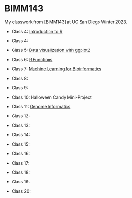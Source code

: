 # BIMM143

My classwork from [BIMM143] at UC San Diego Winter 2023. 

- Class 4: [Introduction to R]()

- Class 4: 

- Class 5: [Data visualization with ggplot2](https://github.com/briwanna/bimm143_github/blob/main/class05/class05.qmd)

- Class 6: [R Functions](https://github.com/briwanna/bimm143_github/blob/main/class06/class06.qmd)

- Class 7: [Machine Learning for Bioinformatics](https://github.com/briwanna/bimm143_github/blob/main/class07/class07.qmd)

- Class 8:

- Class 9:

- Class 10: [Halloween Candy Mini-Project](https://github.com/briwanna/bimm143_github/blob/main/Class10/class10.qmd)

- Class 11: [Genome Informatics]()

- Class 12:

- Class 13:

- Class 14:

- Class 15:

- Class 16:

- Class 17:

- Class 18:

- Class 19:

- Class 20:








